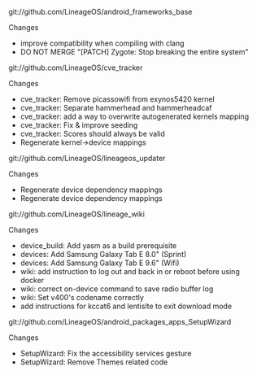 
git://github.com/LineageOS/android_frameworks_base

Changes
- improve compatibility when compiling with clang
- DO NOT MERGE "[PATCH] Zygote: Stop breaking the entire system"

git://github.com/LineageOS/cve_tracker

Changes
- cve_tracker: Remove picassowifi from exynos5420 kernel
- cve_tracker: Separate hammerhead and hammerheadcaf
- cve_tracker: add a way to overwrite autogenerated kernels mapping
- cve_tracker: Fix & improve seeding
- cve_tracker: Scores should always be valid
- Regenerate kernel->device mappings

git://github.com/LineageOS/lineageos_updater

Changes
- Regenerate device dependency mappings
- Regenerate device dependency mappings

git://github.com/LineageOS/lineage_wiki

Changes
- device_build: Add yasm as a build prerequisite
- devices: Add Samsung Galaxy Tab E 8.0" (Sprint)
- devices: Add Samsung Galaxy Tab E 9.6" (Wifi)
- wiki: add instruction to log out and back in or reboot before using docker
- wiki: correct on-device command to save radio buffer log
- wiki: Set v400's codename correctly
- add instructions for kccat6 and lentislte to exit download mode

git://github.com/LineageOS/android_packages_apps_SetupWizard

Changes
- SetupWizard: Fix the accessibility services gesture
- SetupWizard: Remove Themes related code
